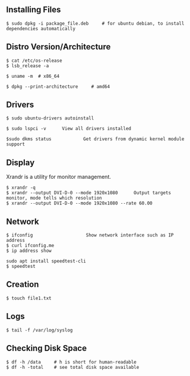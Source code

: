 ## Installing Files

```console
$ sudo dpkg -i package_file.deb     # for ubuntu debian, to install dependencies automatically
```

## Distro Version/Architecture

```console
$ cat /etc/os-release
$ lsb_release -a

$ uname -m  # x86_64

$ dpkg --print-architecture     # amd64
```

## Drivers

```console
$ sudo ubuntu-drivers autoinstall

$ sudo lspci -v      View all drivers installed

$sudo dkms status            Get drivers from dynamic kernel module support
```

## Display

Xrandr is a utility for monitor management.

```console
$ xrandr -q
$ xrandr --output DVI-D-0 --mode 1920x1080      Output targets monitor, mode tells which resolution
$ xrandr --output DVI-D-0 --mode 1920x1080 --rate 60.00
```

## Network

```console
$ ifconfig                    Show network interface such as IP address
$ curl ifconfig.me
$ ip address show

sudo apt install speedtest-cli
$ speedtest
```

## Creation

```console
$ touch file1.txt
```

## Logs

```console
$ tail -f /var/log/syslog
```

## Checking Disk Space

```console
$ df -h /data     # h is short for human-readable
$ df -h -total    # see total disk space available
```
